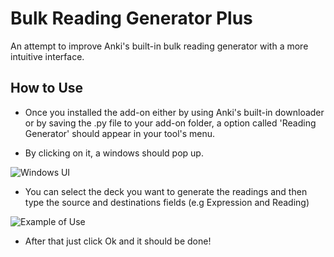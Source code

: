 # Bulk Reading Generator Plus
An attempt to improve Anki's built-in bulk reading generator with a more intuitive interface.

## How to Use

* Once you installed the add-on either by using Anki's built-in downloader or by saving the .py file to your add-on folder, a option called
'Reading Generator' should appear in your tool's menu.

* By clicking on it, a windows should pop up.

![Windows UI](https://i.imgur.com/hNWKL5D.png)

* You can select the deck you want to generate the readings and then type the source and destinations fields (e.g Expression and Reading)

![Example of Use](https://i.imgur.com/cuKni4m.png)

* After that just click Ok and it should be done!

